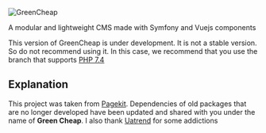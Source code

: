 ![GreenCheap](https://res.cloudinary.com/dwmejslx5/image/upload/v1599391312/greencheap/greencheap-wallpaper_j1glw0.jpg)

A modular and lightweight CMS made with Symfony and Vuejs components 

This version of GreenCheap is under development. It is not a stable version. So do not recommend using it. In this case, we recommend that you use the branch that supports [PHP 7.4](https://github.com/greencheap/greencheap/tree/php-7.4)

## Explanation

This project was taken from [Pagekit](http://pagekit.com). Dependencies of old packages that are no longer developed have been updated and shared with you under the name of **Green Cheap**. I also thank [Uatrend](https://github.com/uatrend/) for some addictions
